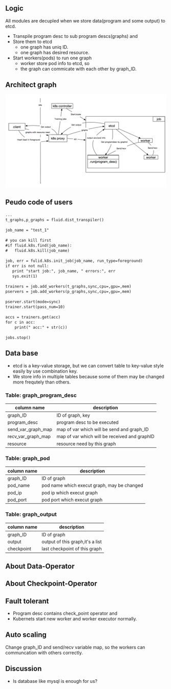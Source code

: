 ## Logic
All modules are decupled when we store data(program and some output) to etcd.

- Transpile program desc to sub program descs(graphs) and
- Store them to etcd
	- one graph has uniq ID. 
	- one graph has desired resource.
- Start workers(pods) to run one graph
   - worker store pod info to etcd, so 
   - the graph can commicate with each other by graph_ID.


## Architect graph
<div style="align: center">
<img src="src/arch2.png" width="700" align=center/>
</div>


## Peudo code of users
```
...
t_graphs,p_graphs = fluid.dist_transpiler()

job_name = "test_1"

# you can kill first
#if fluid.k8s.find(job_name):
#	fluid.k8s.kill(job_name)

job, err = fulid.k8s.init_job(job_name, run_type=foreground)
if err is not null:
   print "start job:", job_name, " errors:", err
   sys.exit(1)
   
trainers = job.add_workers(t_graphs,sync,cpu=,gpu=,mem)
pservers = job.add_workers(p_graphs,sync,cpu=,gpu=,mem)

pserver.start(mode=sync)
trainer.start(pass_num=10)

accs = trainers.get(acc)
for c in acc:
    print(" acc:" + str(c))

jobs.stop()
```


## Data base 
- etcd is a key-value storage, but we can convert table to key-value style easily by use combination key.
- We store info in multiple tables because some of them may be changed more frequtely than others.

### Table: graph_program_desc

| column name | description|
|----------|-------------|
| graph_ID |  ID of graph, key    |
| program_desc| program desc to be executed    |
| send_var_graph_map|map of var which will be send and graph_ID|
| recv_var_graph_map|map of var which will be received and graphID|
|resource|resource need by this graph|

### Table: graph_pod
| column name | description|
|----------|-------------|
|graph_ID|ID of graph|
|pod_name|pod name which execut graph, may be changed|
|pod_ip|pod ip which execut graph|
|pod_port|pod port which execut graph|

### Table: graph_output
| column name | description|
|----------|-------------|
|graph_ID|ID of graph|
|output|output of this graph,it's a list|
|checkpoint|last checkpoint of this graph|

## About Data-Operator
## About Checkpoint-Operator

## Fault tolerant
- Program desc contains check_point operator and
- Kubernets start new worker and worker executor normally.

## Auto scaling
Change graph_ID and send/recv variable map, so the  workers can communcation with others correctly.


## Discussion
- Is database like mysql is enough for us?
